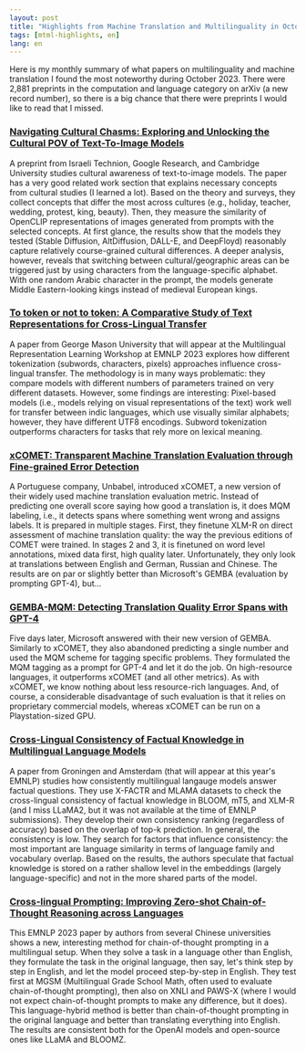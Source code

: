 ```yaml
---
layout: post
title: "Highlights from Machine Translation and Multilinguality in October 2023"
tags: [mtml-highlights, en]
lang: en
---
```


Here is my monthly summary of what papers on multilinguality and machine
translation I found the most noteworthy during October 2023. There were 2,881
preprints in the computation and language category on arXiv (a new record
number), so there is a big chance that there were preprints I would like to
read that I missed.

### [Navigating Cultural Chasms: Exploring and Unlocking the Cultural POV of Text-To-Image Models](https://arxiv.org/abs/2310.01929v1)

A preprint from Israeli Technion, Google Research, and Cambridge University
studies cultural awareness of text-to-image models. The paper has a very good
related work section that explains necessary concepts from cultural studies (I
learned a lot). Based on the theory and surveys, they collect concepts that
differ the most across cultures (e.g., holiday, teacher, wedding, protest,
king, beauty). Then, they measure the similarity of OpenCLIP representations of
images generated from prompts with the selected concepts. At first glance, the
results show that the models they tested (Stable Diffusion, AltDiffusion,
DALL-E, and DeepFloyd) reasonably capture relatively course-grained cultural
differences. A deeper analysis, however, reveals that switching between
cultural/geographic areas can be triggered just by using characters from the
language-specific alphabet. With one random Arabic character in the prompt, the
models generate Middle Eastern-looking kings instead of medieval European
kings.

### [To token or not to token: A Comparative Study of Text Representations for Cross-Lingual Transfer](https://arxiv.org/abs/2310.08078v1)

A paper from George Mason University that will appear at the Multilingual
Representation Learning Workshop at EMNLP 2023 explores how different
tokenization (subwords, characters, pixels) approaches influence cross-lingual
transfer. The methodology is in many ways problematic: they compare models with
different numbers of parameters trained on very different datasets. However,
some findings are interesting: Pixel-based models (i.e., models relying on
visual representations of the text) work well for transfer between indic
languages, which use visually similar alphabets; however, they have different
UTF8 encodings. Subword tokenization outperforms characters for tasks that rely
more on lexical meaning.

### [xCOMET: Transparent Machine Translation Evaluation through Fine-grained Error Detection](https://arxiv.org/abs/2310.10482v1)

A Portuguese company, Unbabel, introduced xCOMET, a new version of their widely
used machine translation evaluation metric. Instead of predicting one overall
score saying how good a translation is, it does  MQM labeling, i.e., it detects
spans where something went wrong and assigns labels. It is prepared in multiple
stages. First, they finetune XLM-R on direct assessment of machine translation
quality: the way the previous editions of COMET were trained. In stages 2 and
3, it is finetuned on word level annotations, mixed data first, high quality
later. Unfortunately, they only look at translations between English and
German, Russian and Chinese. The results are on par or slightly better than
Microsoft's GEMBA (evaluation by prompting GPT-4), but...

### [GEMBA-MQM: Detecting Translation Quality Error Spans with GPT-4](https://arxiv.org/abs/2310.13988)

Five days later, Microsoft answered with their new version of GEMBA. Similarly
to xCOMET, they also abandoned predicting a single number and used the MQM
scheme for tagging specific problems. They formulated the MQM tagging as a
prompt for GPT-4 and let it do the job. On high-resource languages, it
outperforms xCOMET (and all other metrics). As with xCOMET, we know nothing
about less resource-rich languages. And, of course, a considerable disadvantage
of such evaluation is that it relies on proprietary commercial models, whereas
xCOMET can be run on a Playstation-sized GPU.

### [Cross-Lingual Consistency of Factual Knowledge in Multilingual Language Models](https://arxiv.org/abs/2310.10378v2)

A paper from Groningen and Amsterdam (that will appear at this year's EMNLP)
studies how consistently multilingual langauge models answer factual questions.
They use X-FACTR and MLAMA datasets to check the cross-lingual consistency of
factual knowledge in BLOOM, mT5, and XLM-R (and I miss LLaMA2, but it was not
available at the time of EMNLP submissions). They develop their own consistency
ranking (regardless of accuracy) based on the overlap of top-k prediction. In
general, the consistency is low. They search for factors that influence
consistency: the most important are language similarity in terms of language
family and vocabulary overlap. Based on the results, the authors speculate that
factual knowledge is stored on a rather shallow level in the embeddings
(largely language-specific) and not in the more shared parts of the model.

### [Cross-lingual Prompting: Improving Zero-shot Chain-of-Thought Reasoning across Languages](https://arxiv.org/abs/2310.14799v1)

This EMNLP 2023 paper by authors from several Chinese universities shows a new,
interesting method for chain-of-thought prompting in a multilingual setup. When
they solve a task in a language other than English, they formulate the task in
the original language, then say, let's think step by step in English, and let
the model proceed step-by-step in English. They test first at MGSM
(Multilingual Grade School Math, often used to evaluate chain-of-thought
prompting), then also on XNLI and PAWS-X (where I would not expect
chain-of-thought prompts to make any difference, but it does). This
language-hybrid method is better than chain-of-thought prompting in the
original language and better than translating everything into English. The
results are consistent both for the OpenAI models and open-source ones like
LLaMA and BLOOMZ.
